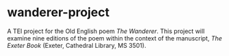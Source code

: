 # wanderer-project
A TEI project for the Old English poem _The Wanderer_. This project will examine nine editions of the poem within the context of the manuscript, _The Exeter Book_ (Exeter, Cathedral Library, MS 3501). 
